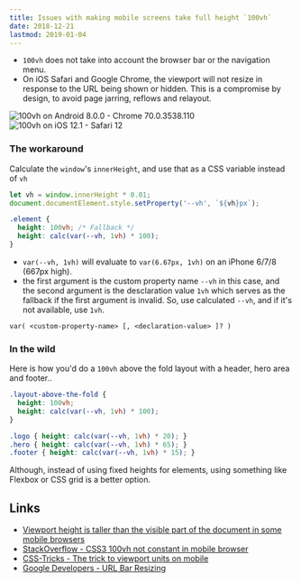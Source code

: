 ```yaml
---
title: Issues with making mobile screens take full height `100vh`
date: 2018-12-21
lastmod: 2019-01-04
---
```


- `100vh` does not take into account the browser bar or the navigation menu.
- On iOS Safari and Google Chrome, the viewport will not resize in response to the URL being shown or hidden. This is a compromise by design, to avoid page jarring, reflows and relayout.

![100vh on Android 8.0.0 - Chrome 70.0.3538.110]()
![100vh on iOS 12.1 - Safari 12]()

### The workaround

Calculate the `window`'s `innerHeight`, and use that as a CSS variable instead of `vh`

```js
let vh = window.innerHeight * 0.01;
document.documentElement.style.setProperty('--vh', `${vh}px`);
```

```css
.element {
  height: 100vh; /* Fallback */
  height: calc(var(--vh, 1vh) * 100);
}
```

- `var(--vh, 1vh)` will evaluate to `var(6.67px, 1vh)` on an iPhone 6/7/8 (667px high). 
- the first argument is the custom property name `--vh` in this case, and the second argument is the desclaration value `1vh` which serves as the fallback if the first argument is invalid. So, use calculated `--vh`, and if it's not available, use `1vh`.

```
var( <custom-property-name> [, <declaration-value> ]? )
```

### In the wild

Here is how you'd do a `100vh` above the fold layout with a header, hero area and footer..

```css
.layout-above-the-fold {
  height: 100vh;
  height: calc(var(--vh, 1vh) * 100);
}

.logo { height: calc(var(--vh, 1vh) * 20); }
.hero { height: calc(var(--vh, 1vh) * 65); }
.footer { height: calc(var(--vh, 1vh) * 15); }
```

Although, instead of using fixed heights for elements, using something like Flexbox or CSS grid is a better option.

Links
---

- [Viewport height is taller than the visible part of the document in some mobile browsers](https://nicolas-hoizey.com/2015/02/viewport-height-is-taller-than-the-visible-part-of-the-document-in-some-mobile-browsers.html)
- [StackOverflow - CSS3 100vh not constant in mobile browser](https://stackoverflow.com/a/37113430)
- [CSS-Tricks - The trick to viewport units on mobile](https://css-tricks.com/the-trick-to-viewport-units-on-mobile/)
- [Google Developers - URL Bar Resizing](https://developers.google.com/web/updates/2016/12/url-bar-resizing)